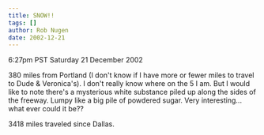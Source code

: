 ```yaml
---
title: SNOW!!
tags: []
author: Rob Nugen
date: 2002-12-21
---
```


<p class=date>6:27pm PST Saturday 21 December 2002</p>

<p>380 miles from Portland (I don't know if I have more or fewer miles
to travel to Dude & Veronica's).  I don't really know where on the 5 I
am.  But I would like to note there's a mysterious white substance
piled up along the sides of the freeway.  Lumpy like a big pile of
powdered sugar.  Very interesting...  what ever could it be??</p>

<p>3418 miles traveled since Dallas.</p>
